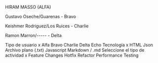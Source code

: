 HIRAM MASSO (ALFA)

Gustavo Oseche/Guarenas - Bravo 

Keishmer Rodriguez/Los Ruices - Charlie

Ramon Marron/----- - Delta

Tipo de usuario
x Alfa
 Bravo
 Charlie
 Delta
 Echo
Tecnología
x HTML
 Json
 Archivo plano (.txt)
 Javascript
 Markdown / .md
Seleccione el tipo de actividad
x Feature
 Changes
 Hotfix
 Refactor
 Performance
 Testing
